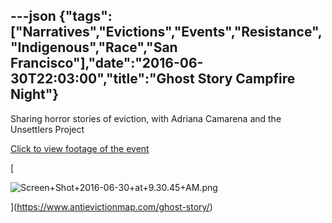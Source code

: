 ---json
{"tags":["Narratives","Evictions","Events","Resistance","Indigenous","Race","San Francisco"],"date":"2016-06-30T22:03:00","title":"Ghost Story Campfire Night"}
---

Sharing horror stories of eviction, with Adriana Camarena and the Unsettlers Project

[Click to view footage of the event](https://www.antievictionmap.com/ghost-story/)

[

![Screen+Shot+2016-06-30+at+9.30.45+AM.png](/assets/uploads/Screen%2BShot%2B2016-06-30%2Bat%2B9.30.45%2BAM.png)

](https://www.antievictionmap.com/ghost-story/)